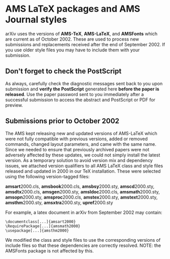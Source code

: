 AMS LaTeX packages and AMS Journal styles
=========================================

arXiv uses the versions of **AMS-TeX**, **AMS-LaTeX**, and **AMSFonts**
which are current as of October 2002. These are used to process new
submissions and replacements received after the end of September 2002.
If you use older style files you may have to include them with your
submission.

Don't forget to check the PostScript
------------------------------------

As always, carefully check the diagnostic messages sent back to you upon
submission and **verify the PostScript** generated here **before the
paper is released**. Use the paper password sent to you immediately
after a successful submission to access the abstract and PostScript or
PDF for preview.

Submissions prior to October 2002
---------------------------------

The AMS kept releasing new and updated versions of AMS-LaTeX which were
not fully compatible with previous versions, added or removed commands,
changed layout parameters, and came with the same name. Since we needed
to ensure that previously archived papers were not adversely affected by
these updates, we could not simply install the latest version. As a
temporary solution to avoid version mix and dependency issues, we
attached version qualifiers to all AMS LaTeX class and style files
released and updated in 2000 in our TeX installation. These were
selected using the following version-tagged files:

**amsart**2000.cls, **amsbook**2000.cls, **amsbsy**2000.sty,
**amscd**2000.sty, **amsdtx**2000.cls, **amsgen**2000.sty,
**amsldoc**2000.cls, **amsmath**2000.sty, **amsopn**2000.sty,
**amsproc**2000.cls, **amstex**2000.sty, **amstext**2000.sty,
**amsthm**2000.sty, **amsxtra**2000.sty, **upref**2000.sty

For example, a latex document in arXiv from September 2002 may contain:

    \documentclass[...]{amsart2000}
    \RequirePackage[...]{amsmath2000}
    \usepackage[...]{amsthm2000}

We modified the class and style files to use the corresponding versions
of include files so that these dependencies are correctly resolved.
NOTE: the AMSFonts package is not affected by this.
